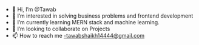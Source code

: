 - 👋 Hi, I’m @Tawab
- 👀 I’m interested in solving business problems and frontend development
- 🌱 I’m currently learning MERN stack and machine learning.
- 💞️ I’m looking to collaborate on Projects
- 📫 How to reach me -tawabshaikh14444@gmail.com

<!---
Tawab44/Tawab44 is a ✨ special ✨ repository because its `README.md` (this file) appears on your GitHub profile.
You can click the Preview link to take a look at your changes.
--->

